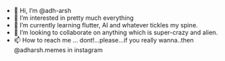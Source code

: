 - 👋 Hi, I’m @adh-arsh
- 👀 I’m interested in pretty much everything
- 🌱 I’m currently learning flutter, AI and whatever tickles my spine.
- 💞️ I’m looking to collaborate on anything which is super-crazy and alien.
- 📫 How to reach me ... dont!...please...if you really wanna..then @adharsh.memes in instagram

<!---
adh-arsh/adh-arsh is a ✨ special ✨ repository because its `README.md` (this file) appears on your GitHub profile.
You can click the Preview link to take a look at your changes.
--->
